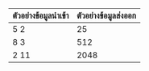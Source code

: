 | **ตัวอย่างข้อมูลนำเข้า** | **ตัวอย่างข้อมูลส่งออก** |
| ------------------------ | ------------------------ |
| 5 2                      | 25                       |
| 8 3                      | 512                      |
| 2 11                     | 2048                     |